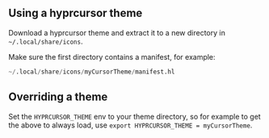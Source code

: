 ## Using a hyprcursor theme

Download a hyprcursor theme and extract it to a new directory in `~/.local/share/icons`.

Make sure the first directory contains a manifest, for example:

```s
~/.local/share/icons/myCursorTheme/manifest.hl
```

## Overriding a theme

Set the `HYPRCURSOR_THEME` env to your theme directory,
so for example to get the above to always load, use `export HYPRCURSOR_THEME = myCursorTheme`.